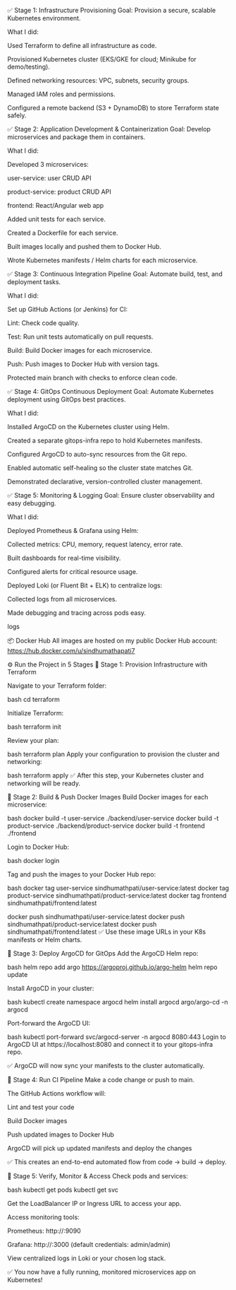 ✅ Stage 1: Infrastructure Provisioning
Goal: Provision a secure, scalable Kubernetes environment.

What I did:

Used Terraform to define all infrastructure as code.

Provisioned Kubernetes cluster (EKS/GKE for cloud; Minikube for demo/testing).

Defined networking resources: VPC, subnets, security groups.

Managed IAM roles and permissions.

Configured a remote backend (S3 + DynamoDB) to store Terraform state safely.

✅ Stage 2: Application Development & Containerization
Goal: Develop microservices and package them in containers.

What I did:

Developed 3 microservices:

user-service: user CRUD API

product-service: product CRUD API

frontend: React/Angular web app

Added unit tests for each service.

Created a Dockerfile for each service.

Built images locally and pushed them to Docker Hub.

Wrote Kubernetes manifests / Helm charts for each microservice.

✅ Stage 3: Continuous Integration Pipeline
Goal: Automate build, test, and deployment tasks.

What I did:

Set up GitHub Actions (or Jenkins) for CI:

Lint: Check code quality.

Test: Run unit tests automatically on pull requests.

Build: Build Docker images for each microservice.

Push: Push images to Docker Hub with version tags.

Protected main branch with checks to enforce clean code.

✅ Stage 4: GitOps Continuous Deployment
Goal: Automate Kubernetes deployment using GitOps best practices.

What I did:

Installed ArgoCD on the Kubernetes cluster using Helm.

Created a separate gitops-infra repo to hold Kubernetes manifests.

Configured ArgoCD to auto-sync resources from the Git repo.

Enabled automatic self-healing so the cluster state matches Git.

Demonstrated declarative, version-controlled cluster management.

✅ Stage 5: Monitoring & Logging
Goal: Ensure cluster observability and easy debugging.

What I did:

Deployed Prometheus & Grafana using Helm:

Collected metrics: CPU, memory, request latency, error rate.

Built dashboards for real-time visibility.

Configured alerts for critical resource usage.

Deployed Loki (or Fluent Bit + ELK) to centralize logs:

Collected logs from all microservices.

Made debugging and tracing across pods easy.

logs

📦 Docker Hub
All images are hosted on my public Docker Hub account:
https://hub.docker.com/u/sindhumathapati7

⚙️ Run the Project in 5 Stages
🔹 Stage 1: Provision Infrastructure with Terraform

Navigate to your Terraform folder:

bash
cd terraform

Initialize Terraform:

bash
terraform init

Review your plan:

bash
terraform plan
Apply your configuration to provision the cluster and networking:

bash
terraform apply
✅ After this step, your Kubernetes cluster and networking will be ready.

🔹 Stage 2: Build & Push Docker Images
Build Docker images for each microservice:

bash
docker build -t user-service ./backend/user-service
docker build -t product-service ./backend/product-service
docker build -t frontend ./frontend

Login to Docker Hub:

bash
docker login

Tag and push the images to your Docker Hub repo:

bash
docker tag user-service sindhumathpati/user-service:latest
docker tag product-service sindhumathpati/product-service:latest
docker tag frontend sindhumathpati/frontend:latest

docker push sindhumathpati/user-service:latest
docker push sindhumathpati/product-service:latest
docker push sindhumathpati/frontend:latest
✅ Use these image URLs in your K8s manifests or Helm charts.

🔹 Stage 3: Deploy ArgoCD for GitOps
Add the ArgoCD Helm repo:

bash
helm repo add argo https://argoproj.github.io/argo-helm
helm repo update

Install ArgoCD in your cluster:

bash
kubectl create namespace argocd
helm install argocd argo/argo-cd -n argocd

Port-forward the ArgoCD UI:

bash
kubectl port-forward svc/argocd-server -n argocd 8080:443
Login to ArgoCD UI at https://localhost:8080 and connect it to your gitops-infra repo.

✅ ArgoCD will now sync your manifests to the cluster automatically.

🔹 Stage 4: Run CI Pipeline
Make a code change or push to main.

The GitHub Actions workflow will:

Lint and test your code

Build Docker images

Push updated images to Docker Hub

ArgoCD will pick up updated manifests and deploy the changes

✅ This creates an end-to-end automated flow from code → build → deploy.

🔹 Stage 5: Verify, Monitor & Access
Check pods and services:

bash
kubectl get pods
kubectl get svc

Get the LoadBalancer IP or Ingress URL to access your app.

Access monitoring tools:

Prometheus: http://<prometheus-ip>:9090

Grafana: http://<grafana-ip>:3000 (default credentials: admin/admin)

View centralized logs in Loki or your chosen log stack.

✅ You now have a fully running, monitored microservices app on Kubernetes!

